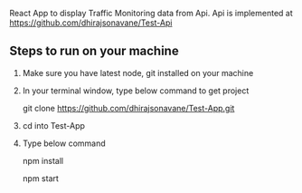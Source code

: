 React App to display Traffic Monitoring data from Api.
Api is implemented at https://github.com/dhirajsonavane/Test-Api

## Steps to run on your machine
1. Make sure you have latest node, git installed on your machine
2. In your terminal window, type below command to get project

   git clone https://github.com/dhirajsonavane/Test-App.git

3. cd into Test-App
4. Type below command

   npm install
   
   npm start




